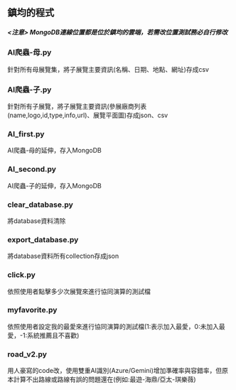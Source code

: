 ## 鎮均的程式

##### <注意> MongoDB連線位置都是位於鎮均的雲端，若需改位置測試務必自行修改

### AI爬蟲-母.py
針對所有母展覽集，將子展覽主要資訊(名稱、日期、地點、網址)存成csv

### AI爬蟲-子.py
針對所有子展覽，將子展覽主要資訊(參展廠商列表(name,logo,id,type,info,url)、展覽平面圖)存成json、csv

### AI_first.py
AI爬蟲-母的延伸，存入MongoDB

### AI_second.py
AI爬蟲-子的延伸，存入MongoDB

### clear_database.py
將database資料清除

### export_database.py
將database資料所有collection存成json

### click.py
依照使用者點擊多少次展覽來進行協同演算的測試檔

### myfavorite.py
依照使用者設定我的最愛來進行協同演算的測試檔(1:表示加入最愛，0:未加入最愛，-1:系統推薦且不喜歡)

### road_v2.py
用人豪寫的code改，使用雙重AI識別(Azure/Gemini)增加準確率與容錯率，但原本計算不出路線或路線有誤的問題還在(例如:最遊-海鼎/亞太-琪樂薇)
